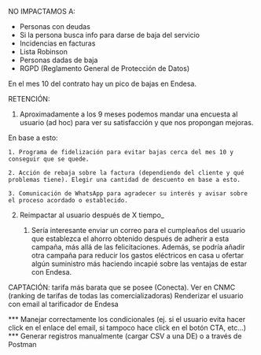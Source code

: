
NO IMPACTAMOS A:
- Personas con deudas
- Si la persona busca info para darse de baja del servicio
- Incidencias en facturas
- Lista Robinson
- Personas dadas de baja
- RGPD (Reglamento General de Protección de Datos)


En el mes 10 del contrato hay un pico de bajas en Endesa.

RETENCIÓN:
1. Aproximadamente a los 9 meses podemos mandar una encuesta al usuario (ad hoc) para ver su satisfacción y que nos propongan mejoras.

En base a esto:

	1. Programa de fidelización para evitar bajas cerca del mes 10 y conseguir que se quede.

	2. Acción de rebaja sobre la factura (dependiendo del cliente y qué problemas tiene). Elegir una cantidad de descuento en base a esto.

	3. Comunicación de WhatsApp para agradecer su interés y avisar sobre el proceso acordado o establecido.

2. Reimpactar al usuario después de X tiempo_

	1. Sería interesante enviar un correo para el cumpleaños del usuario que establezca el ahorro obtenido después de adherir a esta campaña, más allá de las felicitaciones. Además, se podría añadir otra campaña para reducir los gastos eléctricos en casa u ofertar algún suministro más haciendo incapié sobre las ventajas de estar con Endesa.

CAPTACIÓN:
tarifa más barata que se posee (Conecta). Ver en CNMC (ranking de tarifas de todas las comercializadoras)
Renderizar el usuario con email al tarificador de Endesa

*** Manejar correctamente los condicionales (ej. si el usuario evita hacer click en el enlace del email, si tampoco hace click en el botón CTA, etc...)
*** Generar registros manualmente (cargar CSV a una DE) o a través de Postman
